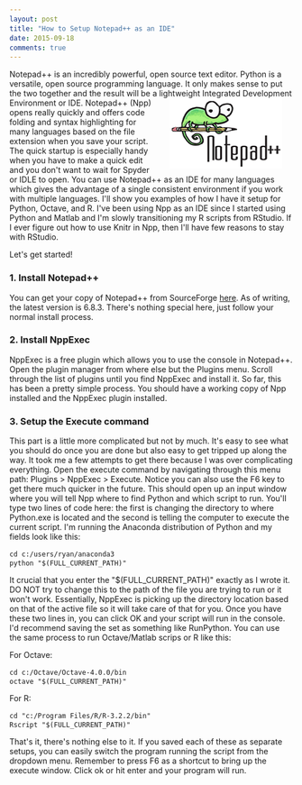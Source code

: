 ```yaml
---
layout: post
title: "How to Setup Notepad++ as an IDE"
date: 2015-09-18
comments: true
---
```


Notepad++ is an incredibly powerful, open source text editor. Python is a versatile, open source programming language. It only makes sense to put the two together and the result will be a lightweight <img src="/images/npp_logo.png" alt="Notepad++" align="right" width="200" height="125" hspace="20"> Integrated Development Environment or IDE. Notepad++ (Npp) opens really quickly and offers code folding and syntax highlighting for many languages based on the file extension when you save your script. The quick startup is especially handy when you have to make a quick edit and you don't want to wait for Spyder or IDLE to open. You can use Notepad++ as an IDE for many languages which gives the advantage of a single consistent environment if you work with multiple languages. I'll show you examples of how I have it setup for Python, Octave, and R. I've been using Npp as an IDE since I started using Python and Matlab and I'm slowly transitioning my R scripts from RStudio. If I ever figure out how to use Knitr in Npp, then I'll have few reasons to stay with RStudio.

Let's get started!

### 1. Install Notepad++  
You can get your copy of Notepad++ from SourceForge [here](https://notepad-plus-plus.org/download/v6.8.3.html). As of writing, the latest version is 6.8.3. There's nothing special here, just follow your normal install process.

### 2. Install NppExec  
NppExec is a free plugin which allows you to use the console in Notepad++. Open the plugin manager from where else but the Plugins menu. Scroll through the list of plugins until you find NppExec and install it. So far, this has been a pretty simple process. You should have a working copy of Npp installed and the NppExec plugin installed. 

### 3. Setup the Execute command  
This part is a little more complicated but not by much. It's easy to see what you should do once you are done but also easy to get tripped up along the way. It took me a few attempts to get there because I was over complicating everything. Open the execute command by navigating through this menu path: Plugins > NppExec > Execute. Notice you can also use the F6 key to get there much quicker in the future. This should open up an input window where you will tell Npp where to find Python and which script to run. You'll type two lines of code here: the first is changing the directory to where Python.exe is located and the second is telling the computer to execute the current script. I'm running the Anaconda distribution of Python and my fields look like this:  
  
    cd c:/users/ryan/anaconda3  
    python "$(FULL_CURRENT_PATH)"  

It crucial that you enter the "$(FULL_CURRENT_PATH)" exactly as I wrote it. DO NOT try to change this to the path of the file you are trying to run or it won't work. Essentially, NppExec is picking up the directory location based on that of the active file so it will take care of that for you. Once you have these two lines in, you can click OK and your script will run in the console. I'd recommend saving the set as something like RunPython. You can use the same process to run Octave/Matlab scrips or R like this: 

For Octave:  

    cd c:/Octave/Octave-4.0.0/bin  
    octave "$(FULL_CURRENT_PATH)"  

For R:  

	cd "c:/Program Files/R/R-3.2.2/bin"  
    Rscript "$(FULL_CURRENT_PATH)"  

That's it, there's nothing else to it. If you saved each of these as separate setups, you can easily switch the program running the script from the dropdown menu. Remember to press F6 as a shortcut to bring up the execute window. Click ok or hit enter and your program will run. 

